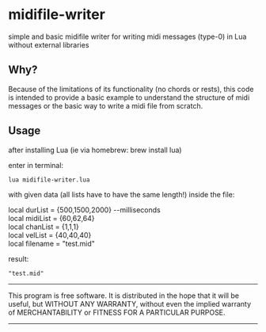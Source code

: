 # midifile-writer
simple and basic midifile writer for writing midi messages (type-0) in Lua without external libraries

## Why?

Because of the limitations of its functionality (no chords or rests), this code is intended to provide a basic example to understand the structure of midi messages or the basic way to write a midi file from scratch.

## Usage

after installing Lua (ie via homebrew: brew install lua)

enter in terminal: 
```
lua midifile-writer.lua
```
with given data (all lists have to have the same length!) inside the file:

local durList = {500,1500,2000} --milliseconds  
local midiList = {60,62,64}  
local chanList = {1,1,1}  
local velList = {40,40,40}  
local filename = "test.mid" 

result:
```
"test.mid"
```
*************
This program is free software. It is distributed in the hope that it will be useful, but WITHOUT ANY WARRANTY, without even the implied warranty of MERCHANTABILITY or FITNESS FOR A PARTICULAR PURPOSE. 
*************
